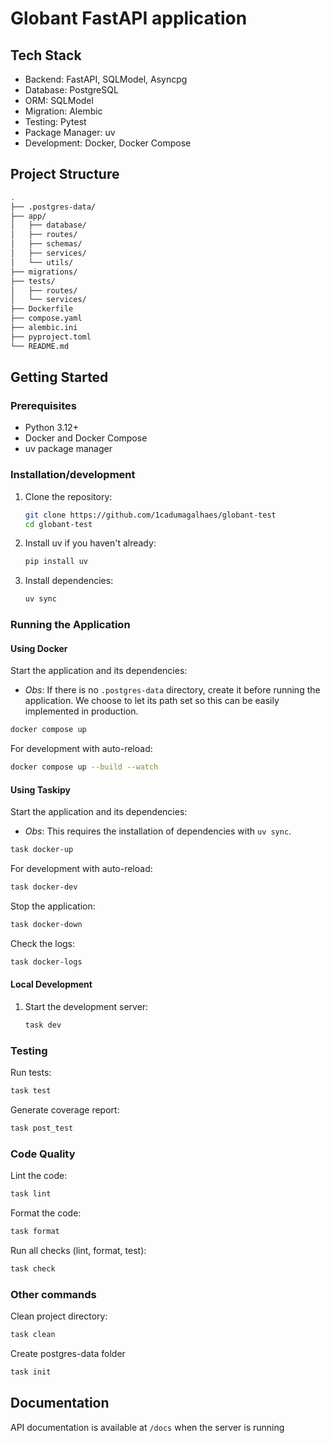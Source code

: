 # Globant FastAPI application

## Tech Stack

- Backend: FastAPI, SQLModel, Asyncpg
- Database: PostgreSQL
- ORM: SQLModel
- Migration: Alembic
- Testing: Pytest
- Package Manager: uv
- Development: Docker, Docker Compose

## Project Structure

```sh
.
├── .postgres-data/
├── app/
│   ├── database/
│   ├── routes/
│   ├── schemas/
│   ├── services/
│   └── utils/
├── migrations/
├── tests/
│   ├── routes/
│   └── services/
├── Dockerfile
├── compose.yaml
├── alembic.ini
├── pyproject.toml
└── README.md
```

## Getting Started

### Prerequisites

- Python 3.12+
- Docker and Docker Compose
- uv package manager

### Installation/development

1. Clone the repository:

   ```sh
   git clone https://github.com/1cadumagalhaes/globant-test
   cd globant-test
   ```

2. Install uv if you haven't already:

   ```sh
   pip install uv
   ```

3. Install dependencies:

   ```sh
   uv sync
   ```

### Running the Application

#### Using Docker

Start the application and its dependencies:

- *Obs*: If there is no `.postgres-data` directory, create it before running the application. We choose to let its path set so this can be easily implemented in production.

```sh
docker compose up
```

For development with auto-reload:

```sh
docker compose up --build --watch
```

#### Using Taskipy

Start the application and its dependencies:

- *Obs*: This requires the installation of dependencies with `uv sync`.

```sh
task docker-up
```

For development with auto-reload:

```sh
task docker-dev
```

Stop the application:

```sh
task docker-down
```

Check the logs:

```sh
task docker-logs
```

#### Local Development

1. Start the development server:

   ```sh
   task dev
   ```

### Testing

Run tests:

```sh
task test
```

Generate coverage report:

```sh
task post_test
```

### Code Quality

Lint the code:

```sh
task lint
```

Format the code:

```sh
task format
```

Run all checks (lint, format, test):

```sh
task check
```

### Other commands

Clean project directory:

```sh
task clean
```

Create postgres-data folder

```sh
task init
```

## Documentation

API documentation is available at `/docs` when the server is running
